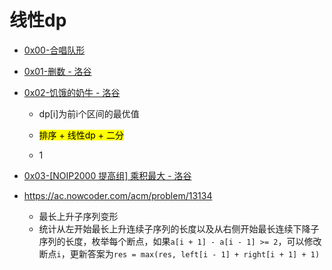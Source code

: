 # 线性dp

- [0x00-合唱队形](https://www.luogu.com.cn/problem/P1091)

- [0x01-删数 - 洛谷](https://www.luogu.com.cn/problem/P2426)

- [0x02-饥饿的奶牛 - 洛谷](https://www.luogu.com.cn/problem/P1868)
  
  - dp[i]为前i个区间的最优值
  
  - <mark>排序 + 线性dp + 二分</mark>
  
  - 1

- [0x03-[NOIP2000 提高组] 乘积最大 - 洛谷](https://www.luogu.com.cn/problem/P1018)

- https://ac.nowcoder.com/acm/problem/13134
  - 最长上升子序列变形
  - 统计从左开始最长上升连续子序列的长度以及从右侧开始最长连续下降子序列的长度，枚举每个断点，如果`a[i + 1] - a[i - 1] >= 2`，可以修改断点`i`，更新答案为`res = max(res, left[i - 1] + right[i + 1] + 1)`
